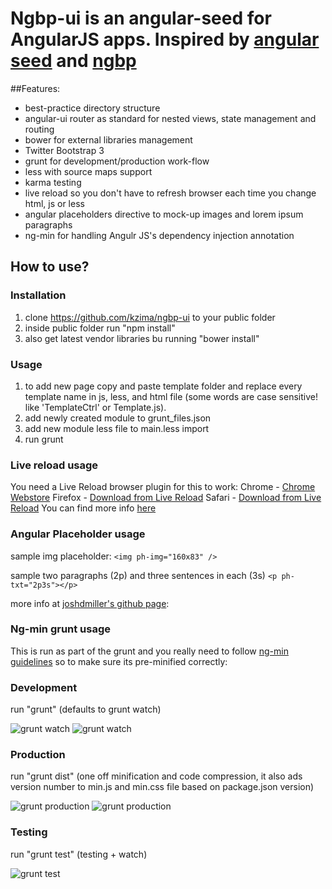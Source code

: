 # Ngbp-ui is an angular-seed for AngularJS apps. Inspired by [angular seed](https://github.com/angular/angular-seed) and [ngbp](https://github.com/ngbp/ngbp)

##Features:
* best-practice directory structure
* angular-ui router as standard for nested views, state management and routing
* bower for external libraries management
* Twitter Bootstrap 3
* grunt for development/production work-flow
* less with source maps support
* karma testing
* live reload so you don't have to refresh browser each time you change html, js or less
* angular placeholders directive to mock-up images and lorem ipsum paragraphs
* ng-min for handling Angulr JS's dependency injection annotation

## How to use?
### Installation
1. clone https://github.com/kzima/ngbp-ui to your public folder
2. inside public folder run "npm install"
3. also get latest vendor libraries bu running "bower install" 

### Usage
1. to add new page copy and paste template folder and replace every template name in js, less, and html file (some words are case sensitive! like 'TemplateCtrl' or Template.js).
2. add newly created module to grunt_files.json 
3. add new module less file to main.less import
4. run grunt 

### Live reload usage
You need a Live Reload browser plugin for this to work:
Chrome - [Chrome Webstore](https://chrome.google.com/webstore/detail/livereload/jnihajbhpnppcggbcgedagnkighmdlei)
Firefox - [Download from Live Reload](http://download.livereload.com/2.0.8/LiveReload-2.0.8.xpi)
Safari - [Download from Live Reload](http://download.livereload.com/2.0.9/LiveReload-2.0.9.safariextz)
You can find more info [here](http://livereload.com/)

### Angular Placeholder usage

sample img placeholder:
`<img ph-img="160x83" />`

sample two paragraphs (2p) and three sentences in each (3s)
`<p ph-txt="2p3s"></p>`

more info at [joshdmiller's github page](http://joshdmiller.github.io/angular-placeholders/):

### Ng-min grunt usage
This is run as part of the grunt and you really need to follow [ng-min guidelines](https://github.com/btford/ngmin) so to make sure its pre-minified correctly:

### Development
run 
"grunt" (defaults to grunt watch)

![grunt watch](https://raw.github.com/kzima/ngbp-ui/master/img/grunt_watch_cmd.jpg "Grunt watch cmd")
![grunt watch](https://raw.github.com/kzima/ngbp-ui/master/img/grunt_watch_src.jpg "Grunt watch source")

### Production
run 
"grunt dist" (one off minification and code compression, it also ads version number to min.js and min.css file based on package.json version)

![grunt production](https://raw.github.com/kzima/ngbp-ui/master/img/grunt_production_cmd.jpg "Grunt production cmd")
![grunt production](https://raw.github.com/kzima/ngbp-ui/master/img/grunt_production_src.jpg "Grunt production source")

### Testing
run 
"grunt test" (testing + watch)

![grunt test](https://raw.github.com/kzima/ngbp-ui/master/img/grunt_test_cmd.jpg "Grunt test cmd")
